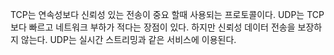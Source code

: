 TCP는 연속성보다 신뢰성 있는 전송이 중요 할때 사용되는 프로토콜이다. UDP는 TCP보다 빠르고 네트워크 부하가 적다는 장점이 있다. 하지만 신뢰성 데이터 전송을 보장하지 않는다. UDP는 실시간 스트리밍과 같은 서비스에 이용된다.
